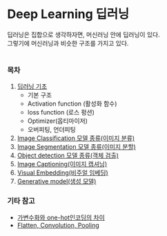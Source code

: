 # Deep Learning 딥러닝  
딥러닝은 집합으로 생각하자면, 머신러닝 안에 딥러닝이 있다.  
그렇기에 머신러닝과 비슷한 구조를 가지고 있다.  
   
### 목차  
1. [딥러닝 기초](./mdFiles/1.basic_deeplearning.md)
    - 기본 구조
    - Activation function (활성화 함수)
    - loss function (로스 펑션)
    - Optimizer(옵티마이저)
    - 오버피팅, 언더피팅
2. [Image Classification 모델 종류(이미지 분류)](./mdFiles/2.image_classification.md)
3. [Image Segmentation 모델 종류(이미지 분할)](./mdFiles/3.image_segmentation.md)
4. [Object detection 모델 종류(객체 검출)](./mdFiles/4.object_detection.md)
5. [Image Captioning(이미지 캡셔닝)](./mdFiles/5.image_captioning.md)
6. [Visual Embedding(비주얼 임베딩)](./mdFiles/6.visual_embedding.md)
7. [Generative model(생성 모델)](./mdFiles/7.generative_model.md)  
  
### 기타 참고
- [가변수화와 one-hot인코딩의 차이](./mdFiles/dummies_and_onehot.md)  
- [Flatten, Convolution, Pooling](./mdFiles/Flatten_Convolution_Pooling.md)  